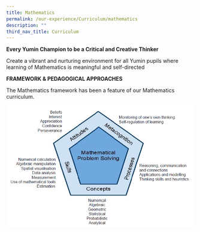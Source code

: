 ```yaml
---
title: Mathematics
permalink: /our-experience/Curriculum/mathematics
description: ""
third_nav_title: Curriculum
---
```

**Every Yumin Champion to be a Critical and Creative Thinker**


Create a vibrant and nurturing environment for all Yumin pupils where learning of Mathematics is meaningful and self-directed

**FRAMEWORK & PEDAGOGICAL APPROACHES**

The Mathematics framework has been a feature of our Mathematics curriculum.

![](/images/Math%20-%20Framework.png)